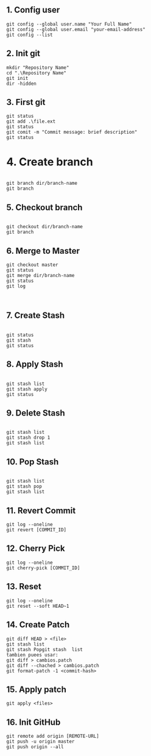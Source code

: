 ## 1.   Config user 

```
git config --global user.name "Your Full Name"
git config --global user.email "your-email-address"
git config --list
```
## 2. Init git 
```
mkdir "Repository Name"
cd ".\Repository Name"
git init 
dir -hidden
```
## 3. First git
```
git status 
git add .\file.ext 
git status 
git comit -m "Commit message: brief description"
git status 
```


# 4. Create branch
```

git branch dir/branch-name 
git branch

```
## 5. Checkout branch
```

git checkout dir/branch-name 
git branch 

```
## 6. Merge to Master 
```
git checkout master
git status
git merge dir/branch-name
git status 
git log 



```
## 7. Create Stash 
```

git status
git stash
git status

```
## 8. Apply Stash
```

git stash list
git stash apply 
git status

```
## 9. Delete Stash
```

git stash list
git stash drop 1
git stash list

```
## 10. Pop Stash 
```

git stash list 
git stash pop
git stash list
```
## 11. Revert Commit 
```
git log --oneline
git revert [COMMIT_ID]
```

## 12. Cherry Pick 
```
git log --oneline
git cherry-pick [COMMIT_ID]
```
## 13. Reset 
```
git log --oneline 
git reset --soft HEAD~1
```
## 14. Create Patch 
```
git diff HEAD > <file>
git stash list
git stash Popgit stash  list
tambien puees usar:
git diff > cambios.patch
git diff --chached > cambios.patch
git format-patch -1 <commit-hash>
```

## 15. Apply patch 
```
git apply <files>

```
## 16. Init GitHub
```
git remote add origin [REMOTE-URL]
git push -u origin master 
git push origin --all

```

